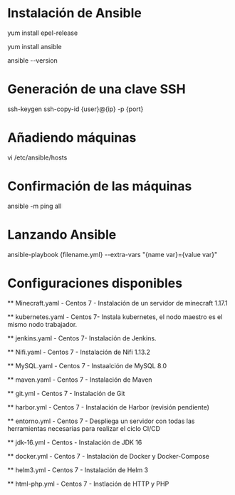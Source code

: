 # Instalación de Ansible
yum install epel-release

yum install ansible

ansible --version

# Generación de una clave SSH
ssh-keygen
ssh-copy-id {user}@{ip} -p {port}

# Añadiendo máquinas
vi /etc/ansible/hosts
  
# Confirmación de las máquinas
ansible -m ping all

# Lanzando Ansible
ansible-playbook {filename.yml} --extra-vars "{name var}={value var}"
  
# Configuraciones disponibles
	
** Minecraft.yaml - Centos 7 - Instalación de un servidor de minecraft 1.17.1

** kubernetes.yaml - Centos 7- Instala kubernetes, el nodo maestro es el mismo nodo trabajador.
	
** jenkins.yaml - Centos 7- Instalación de Jenkins.
	
** Nifi.yaml - Centos 7 - Instalación de Nifi 1.13.2

** MySQL.yaml - Centos 7 - Instaalción de MySQL 8.0

** maven.yaml - Centos 7 - Instalación de Maven

** git.yml - Centos 7 - Instalación de Git

** harbor.yml - Centos 7 - Instalación de Harbor (revisión pendiente)

** entorno.yml - Centos 7 - Despliega un servidor con todas las herramientas necesarias para realizar el ciclo CI/CD

** jdk-16.yml - Centos - Instalación de JDK 16

** docker.yml - Centos 7 - Instalación de Docker y Docker-Compose

** helm3.yml - Centos 7 - Instalación de Helm 3

** html-php.yml - Centos 7 - Instlación de HTTP y PHP
